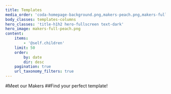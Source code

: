 ```yaml
---
title: Templates
media_order: 'coda-homepage-background.png,makers-peach.png,makers-full-peach.png'
body_classes: templates-columns
hero_classes: 'title-h1h2 hero-fullscreen text-dark'
hero_image: makers-full-peach.png
content:
    items:
        - '@self.children'
    limit: 50
    order:
        by: date
        dir: desc
    pagination: true
    url_taxonomy_filters: true
---
```


#Meet our Makers
##Find your perfect template!